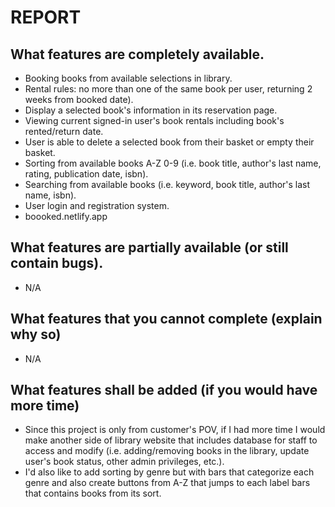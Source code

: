 # REPORT

## What features are completely available.
- Booking books from available selections in library.
- Rental rules: no more than one of the same book per user, returning 2 weeks from booked date).
- Display a selected book's information in its reservation page.
- Viewing current signed-in user's book rentals including book's rented/return date.
- User is able to delete a selected book from their basket or empty their basket.
- Sorting from available books A-Z 0-9 (i.e. book title, author's last name, rating, publication date, isbn).
- Searching from available books (i.e. keyword, book title, author's last name, isbn).
- User login and registration system.
- boooked.netlify.app
## What features are partially available (or still contain bugs).
- N/A
## What features that you cannot complete (explain why so)
- N/A
## What features shall be added (if you would have more time)
- Since this project is only from customer's POV, if I had more time I would make another side of library website that includes database for staff to access and modify (i.e. adding/removing books in the library, update user's book status, other admin privileges, etc.).
- I'd also like to add sorting by genre but with bars that categorize each genre and also create buttons from A-Z that jumps to each label bars that contains books from its sort.